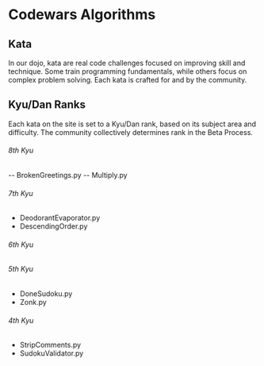# Codewars Algorithms

## Kata
In our dojo, kata are real code challenges focused on improving skill and technique. Some train programming fundamentals, while others focus on complex problem solving. Each kata is crafted for and by the community.

## Kyu/Dan Ranks
Each kata on the site is set to a Kyu/Dan rank, based on its subject area and difficulty. The community collectively determines rank in the Beta Process.

###### 8th Kyu
-- BrokenGreetings.py
-- Multiply.py

###### 7th Kyu
- DeodorantEvaporator.py
- DescendingOrder.py

###### 6th Kyu

###### 5th Kyu
- DoneSudoku.py
- Zonk.py

###### 4th Kyu
- StripComments.py
- SudokuValidator.py
